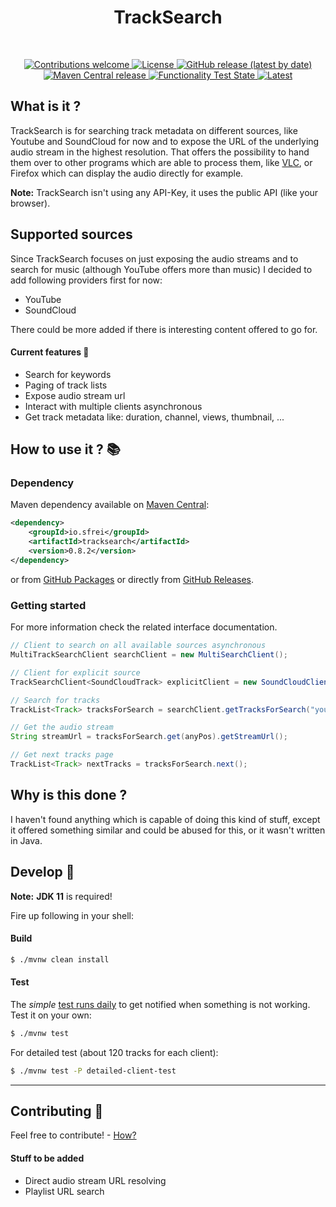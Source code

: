 <!--suppress HtmlDeprecatedAttribute -->
<div align="center">
  <b><h1>TrackSearch</h1></b><br>
  <p>
  <a href="CONTRIBUTING.md">
    <img alt="Contributions welcome" src="https://img.shields.io/badge/contributions-welcome-brightgreen">
  </a>
  <a href="LICENSE">
    <img alt="License" src="https://img.shields.io/github/license/s-frei/TrackSearch">
  </a>
  <a href="https://github.com/s-frei/TrackSearch/releases"> 
    <img alt="GitHub release (latest by date)" src="https://img.shields.io/github/v/release/s-frei/tracksearch">
  </a>
  <a href="https://mvnrepository.com/artifact/io.sfrei/tracksearch"> 
    <img alt="Maven Central release" src="https://img.shields.io/maven-central/v/io.sfrei/tracksearch">
  </a>
  <a href="https://github.com/s-frei/TrackSearch/actions/workflows/functionality-check.yml"> 
    <img alt="Functionality Test State" src="https://github.com/s-frei/TrackSearch/actions/workflows/functionality-check.yml/badge.svg">
  </a>
	<a href="https://github.com/s-frei/TrackSearch/actions/workflows/maven-test.yml"> 
    <img alt="Latest" src="https://github.com/s-frei/TrackSearch/actions/workflows/maven-test.yml/badge.svg">
  </a>
  </p>
</div>

## What is it ?

TrackSearch is for searching track metadata on different sources, like Youtube and SoundCloud for now and to expose the
URL of the underlying audio stream in the highest resolution. That offers the possibility to hand them over to other
programs which are able to process them, like [VLC](https://www.videolan.org/vlc/), or Firefox which can display the
audio directly for example.

**Note:** TrackSearch isn't using any API-Key, it uses the public API (like your browser).

## Supported sources

Since TrackSearch focuses on just exposing the audio streams and to search for music (although YouTube offers more than 
music) I decided to add following providers first for now:

- YouTube
- SoundCloud

There could be more added if there is interesting content offered to go for.

#### Current features :mag_right:

- Search for keywords
- Paging of track lists
- Expose audio stream url
- Interact with multiple clients asynchronous
- Get track metadata like: duration, channel, views, thumbnail, ...

## How to use it ? :books:

### Dependency

Maven dependency available on [Maven Central](https://search.maven.org/artifact/io.sfrei/tracksearch):

```xml
<dependency>
    <groupId>io.sfrei</groupId>
    <artifactId>tracksearch</artifactId>
    <version>0.8.2</version>
</dependency>
```

or from [GitHub Packages](https://github.com/s-frei/TrackSearch/packages) or directly from 
[GitHub Releases](https://github.com/s-frei/TrackSearch/releases).

### Getting started

For more information check the related interface documentation.

```java
// Client to search on all available sources asynchronous
MultiTrackSearchClient searchClient = new MultiSearchClient();

// Client for explicit source
TrackSearchClient<SoundCloudTrack> explicitClient = new SoundCloudClient();

// Search for tracks
TrackList<Track> tracksForSearch = searchClient.getTracksForSearch("your keywords")

// Get the audio stream
String streamUrl = tracksForSearch.get(anyPos).getStreamUrl();

// Get next tracks page
TrackList<Track> nextTracks = tracksForSearch.next();
```

## Why is this done ?

I haven't found anything which is capable of doing this kind of stuff, except it offered something similar and could be
abused for this, or it wasn't written in Java.

## Develop :hammer:

**Note:** **JDK 11** is required!

Fire up following in your shell:

#### Build

```sh
$ ./mvnw clean install
```

#### Test

The *simple* [test runs daily](https://github.com/s-frei/TrackSearch/actions) to get notified when something is not
working. Test it on your own:

```sh
$ ./mvnw test
```

For detailed test (about 120 tracks for each client):

```sh
$ ./mvnw test -P detailed-client-test
```

---

## Contributing :handshake:

Feel free to contribute! - [How?](https://github.com/s-frei/TrackSearch/blob/develop/CONTRIBUTING.md)

#### Stuff to be added 

- Direct audio stream URL resolving
- Playlist URL search
